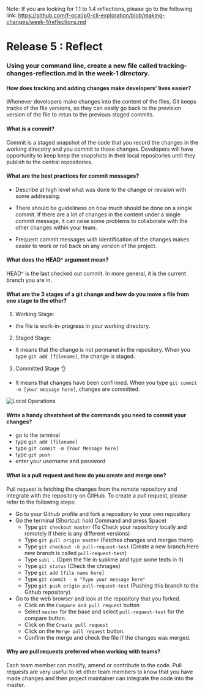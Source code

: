 

Note: If you are looking for 1.1 to 1.4 reflections, please go to the following link: https://github.com/f-ocal/p0-cli-exploration/blob/making-changes/week-1/reflections.md

# Release 5 : Reflect
### Using your command line, create a new file called tracking-changes-reflection.md in the week-1 directory.

#### How does tracking and adding changes make developers' lives easier?

Whenever developers make changes into the content of the files, Git keeps tracks of the file versions, so they can easily go back to the prevision version of the file to retun to the previous staged commits.

#### What is a commit?

Commit is a staged snapshot of the code that you record the changes in the working direcotry and you commit to those changes. Developers will have opportunity to keep keep the snapshots in their local repositories until they publish to the central repositories.

#### What are the best practices for commit messages?

* Describe at high level what was done to the change or revision with some addressing.

* There should be guideliness on how much should be done on a single commit. If there are a lot of changes in the content under a single commit message, it can raise some problems to collaborate with the other changes within your team.

* Frequent commit messages with identification of the changes makes easier to work or roll back on any version of the project.

#### What does the HEAD^ argument mean?

  HEAD^ is the last checked out commit. In more general, it is the current branch you are in.

#### What are the 3 stages of a git change and how do you move a file from one stage to the other?

1. Working Stage:
  * the file is work-in-progress in your working directory.
2. Staged Stage:
  * It means that the change is not permanet in the repository. When you type `git add [filename]`, the change is staged.
3. Committed Stage :ok_hand:
  * It means that changes have been confirmed. When you type `git commit -m [your message here]`, changes are committed.

 ![Local Operations](http://i.stack.imgur.com/zLTpo.png)

#### Write a handy cheatsheet of the commands you need to commit your changes?

  * go to the terminal
  * type `git add [filename]`
  * type `git commit -m [Your Message here]`
  * type `git push`
  * enter your username and password

#### What is a pull request and how do you create and merge one?

Pull request is fetching the changes from the remote repository and integrate with the repository on GitHub. To create a pull request, please refer to the following steps:

* Go to your Github profile and fork a repository to your own repository
* Go the terminal (Shortcut: hold Command and press Space)
  * Type `git checkout master` (To Check your repository locally and remotely if there is any different versions)
  * Type `git pull origin master` (Fetches changes and merges them)
  * Type `git checkout -b pull-request-test` (Create a new branch.Here new branch is called `pull-request-test`)
  * Type `subl .` (Open the file in sublime and type some texts in it)
  * Type `git status` (Check the chnages)
  * Type `git add [file name here]`
  * Type `git commit - m "Type your message here"`
  * Type `git push origin pull-request-test` (Pushing this branch to the Github repository)
* Go to the web browser and look at the repository that you forked.
  * Click on the `Compare and pull request` button
  * Select `master` for the base and select `pull-request-test` for the compare button.
  * Click on the `Create pull request`
  * Click on the `Merge pull request` button.
  * Confirm the merge and check the file if the changes was merged.

#### Why are pull requests preferred when working with teams?

Each team member can modify, amend or contribute to the code. Pull requests are very useful to let other team members to know that you have made changes and then project maintainer can integrate the code into the master.
